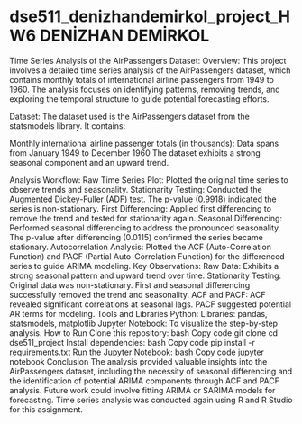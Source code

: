 # dse511_denizhandemirkol_project_HW6 DENİZHAN DEMİRKOL 
Time Series Analysis of the AirPassengers Dataset:
Overview:
This project involves a detailed time series analysis of the AirPassengers dataset, which contains monthly totals of international airline passengers from 1949 to 1960. The analysis focuses on identifying patterns, removing trends, and exploring the temporal structure to guide potential forecasting efforts.

Dataset:
The dataset used is the AirPassengers dataset from the statsmodels library. It contains:

Monthly international airline passenger totals (in thousands):
Data spans from January 1949 to December 1960
The dataset exhibits a strong seasonal component and an upward trend.

Analysis Workflow:
Raw Time Series Plot:
Plotted the original time series to observe trends and seasonality.
Stationarity Testing:
Conducted the Augmented Dickey-Fuller (ADF) test.
The p-value (0.9918) indicated the series is non-stationary.
First Differencing:
Applied first differencing to remove the trend and tested for stationarity again.
Seasonal Differencing:
Performed seasonal differencing to address the pronounced seasonality.
The p-value after differencing (0.0115) confirmed the series became stationary.
Autocorrelation Analysis:
Plotted the ACF (Auto-Correlation Function) and PACF (Partial Auto-Correlation Function) for the differenced series to guide ARIMA modeling.
Key Observations:
Raw Data:
Exhibits a strong seasonal pattern and upward trend over time.
Stationarity Testing:
Original data was non-stationary.
First and seasonal differencing successfully removed the trend and seasonality.
ACF and PACF:
ACF revealed significant correlations at seasonal lags.
PACF suggested potential AR terms for modeling.
Tools and Libraries
Python:
Libraries: pandas, statsmodels, matplotlib
Jupyter Notebook:
To visualize the step-by-step analysis.
How to Run
Clone this repository:
bash
Copy code
git clone <repository-url>
cd dse511_project
Install dependencies:
bash
Copy code
pip install -r requirements.txt
Run the Jupyter Notebook:
bash
Copy code
jupyter notebook
Conclusion
The analysis provided valuable insights into the AirPassengers dataset, including the necessity of seasonal differencing and the identification of potential ARIMA components through ACF and PACF analysis. Future work could involve fitting ARIMA or SARIMA models for forecasting.
Time series analysis was conducted again using R and R Studio for this assignment.
